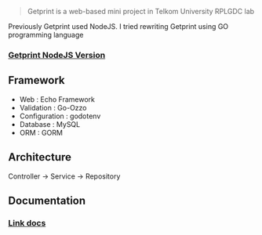 > Getprint is a web-based mini project in Telkom University RPLGDC lab

Previously Getprint used NodeJS. I tried rewriting Getprint using GO programming language

### [Getprint NodeJS Version](https://github.com/arfan21/getprint)

## Framework

-   Web : Echo Framework
-   Validation : Go-Ozzo
-   Configuration : godotenv
-   Database : MySQL
-   ORM : GORM

## Architecture

Controller -> Service -> Repository

## Documentation

### [Link docs](https://documenter.getpostman.com/view/10131591/TzeZD5sG)
